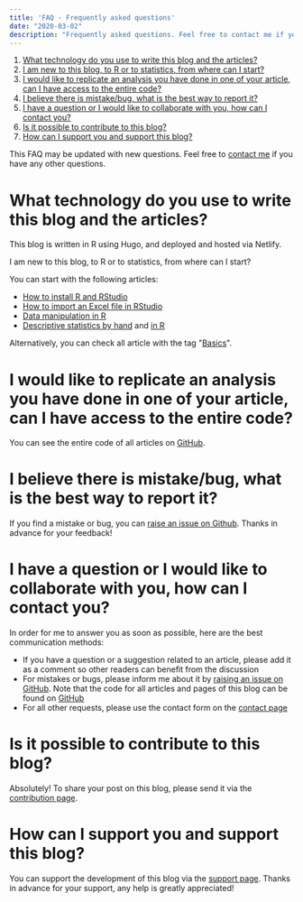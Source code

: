 ```yaml
---
title: 'FAQ - Frequently asked questions'
date: "2020-03-02"
description: "Frequently asked questions. Feel free to contact me if you have any other questions."
---
```


1. [What technology do you use to write this blog and the articles?](#technology)
1. [I am new to this blog, to R or to statistics, from where can I start?](#start)
1. [I would like to replicate an analysis you have done in one of your article, can I have access to the entire code?](#code)
1. [I believe there is mistake/bug, what is the best way to report it?](#bug)
1. [I have a question or I would like to collaborate with you, how can I contact you?](#contact)
1. [Is it possible to contribute to this blog?](#contribute)
1. [How can I support you and support this blog?](#support)

This FAQ may be updated with new questions. Feel free to [contact me](/contact/) if you have any other questions.

<a name="technology"></a>
# What technology do you use to write this blog and the articles?

This blog is written in R using Hugo, and deployed and hosted via Netlify.

<a name="start"></a>
I am new to this blog, to R or to statistics, from where can I start?

You can start with the following articles:
 
* [How to install R and RStudio](/blog/how-to-install-r-and-rstudio)
* [How to import an Excel file in RStudio](/blog/how-to-import-an-excel-file-in-rstudio)
* [Data manipulation in R](/blog/data-manipulation-in-r)
* [Descriptive statistics by hand](/blog/descriptive-statistics-by-hand) and [in R](/blog/descriptive-statistics-in-r)

Alternatively, you can check all article with the tag "[Basics](/tags/basics/)".

<a name="code"></a>
# I would like to replicate an analysis you have done in one of your article, can I have access to the entire code?

You can see the entire code of all articles on [GitHub](https://github.com/AntoineSoetewey/statsandr/tree/master/content/blog).

<a name="bug"></a>
# I believe there is mistake/bug, what is the best way to report it?

If you find a mistake or bug, you can [raise an issue on Github](https://github.com/AntoineSoetewey/statsandr/issues). Thanks in advance for your feedback!

<a name="contact"></a>
# I have a question or I would like to collaborate with you, how can I contact you?

In order for me to answer you as soon as possible, here are the best communication methods:

<ul>
  <li>If you have a question or a suggestion related to an article, please add it as a comment so other readers can benefit from the discussion</li>
  <li>For mistakes or bugs, please inform me about it by <a href="https://github.com/AntoineSoetewey/statsandr/issues" target="_blank" rel="noopener">raising an issue on GitHub</a>. Note that the code for all articles and pages of this blog can be found on <a href="https://github.com/AntoineSoetewey/statsandr/tree/master/content/blog" target="_blank" rel="noopener">GitHub</a></li>
  <li>For all other requests, please use the contact form on the <a href="/contact/">contact page</a></li>
</ul>

<a name="contribute"></a>
# Is it possible to contribute to this blog?

Absolutely! To share your post on this blog, please send it via the [contribution page](/contribute/).

<a name="support"></a>
# How can I support you and support this blog?

You can support the development of this blog via the [support page](/support/). Thanks in advance for your support, any help is greatly appreciated!

